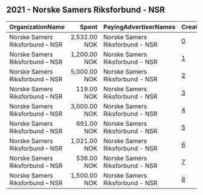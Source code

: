 ## 2021 - Norske Samers Riksforbund - NSR 
|OrganizationName|Spent|PayingAdvertiserNames|CreativeUrls|Impressions|Genders|AgeBrackets|CountryCodes|BillingAddresses|CandidateBallotInformation|
|:---|---:|:---|:---|---:|:---|:---|:---|:---|:---|
|Norske Samers Riksforbund – NSR|2,532.00 NOK|Norske Samers Riksforbund - NSR|[0](https://www.snap.com/political-ads/asset/35e74dab897117560a265f2cb02b470d5ee5d889035e6db0cc2b4433238615e1?mediaType=mp4)|29,449|||norway|"Bredbuktnesveien 50 B,,Guovdageaidnu,9520,NO"|NSR|
|Norske Samers Riksforbund – NSR|1,200.00 NOK|Norske Samers Riksforbund - NSR|[1](https://www.snap.com/political-ads/asset/7f60e4c521c5836880cd413525185490f8b191762b1b5fd4e7b6c07f1e201fbe?mediaType=mp4)|19,564|||norway|"Bredbuktnesveien 50 B,,Guovdageaidnu,9520,NO"|NSR|
|Norske Samers Riksforbund – NSR|5,000.00 NOK|Norske Samers Riksforbund - NSR|[2](https://www.snap.com/political-ads/asset/743e473c6ff3b9cd261c09eb052704dcf6e316d9bf9b643c9f31393d532aadd7?mediaType=mp4)|90,406||16+|norway|"Bredbuktnesveien 50 B,,Guovdageaidnu,9520,NO"|NSR|
|Norske Samers Riksforbund – NSR|119.00 NOK|Norske Samers Riksforbund - NSR|[3](https://www.snap.com/political-ads/asset/40868cb076fea658c6d40074300c7bcfb973f9fe515dc06ed73fc1b1ec2264dd?mediaType=mp4)|3,271||15+|norway|"Bredbuktnesveien 50 B,,Guovdageaidnu,9520,NO"|NSR|
|Norske Samers Riksforbund – NSR|3,000.00 NOK|Norske Samers Riksforbund - NSR|[4](https://www.snap.com/political-ads/asset/57dccb24d9d3af88a37a8b89437a9fe8a9e57a1da783bd3e71bc2763ccc2367b?mediaType=mp4)|65,174||18-40|norway|"Bredbuktnesveien 50 B,,Guovdageaidnu,9520,NO"|Norske Samers Riksforbund|
|Norske Samers Riksforbund – NSR|691.00 NOK|Norske Samers Riksforbund - NSR|[5](https://www.snap.com/political-ads/asset/e5cda90342242f758a73c26dbd9529e90411b5366f3b3e1f9af37845928191f9?mediaType=mp4)|8,042|MALE|18-46|norway|"Bredbuktnesveien 50 B,,Guovdageaidnu,9520,NO"|NSR|
|Norske Samers Riksforbund – NSR|1,021.00 NOK|Norske Samers Riksforbund - NSR|[6](https://www.snap.com/political-ads/asset/cd7cb95093196d5f468009b182dd6742b6c20a90e06ca4183159076eea216989?mediaType=mp4)|22,711|||norway|"Bredbuktnesveien 50 B,,Guovdageaidnu,9520,NO"|NSR|
|Norske Samers Riksforbund – NSR|536.00 NOK|Norske Samers Riksforbund - NSR|[7](https://www.snap.com/political-ads/asset/73ebb864024cc43d987c0c2a4918ae627b6a3f7aeb9e10f747775887ec2b543b?mediaType=mp4)|5,835|||norway|"Bredbuktnesveien 50 B,,Guovdageaidnu,9520,NO"|NSR|
|Norske Samers Riksforbund – NSR|1,500.00 NOK|Norske Samers Riksforbund - NSR|[8](https://www.snap.com/political-ads/asset/f573bb828fe7739490926101c2d646bf1f82263eae93265d00acbc113f86b2f7?mediaType=mp4)|28,753||18-35|norway|"Bredbuktnesveien 50 B,,Guovdageaidnu,9520,NO"|NSR|
